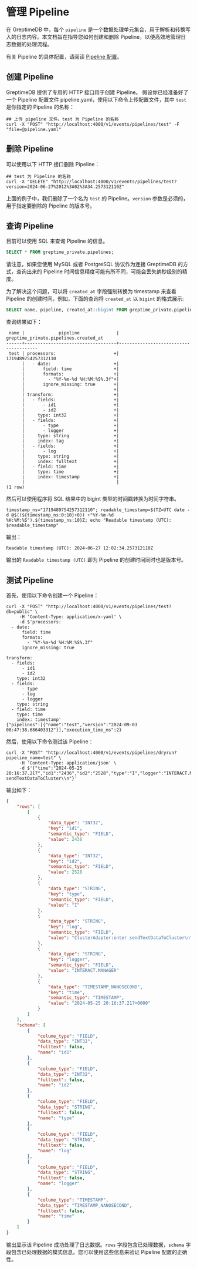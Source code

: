 # 管理 Pipeline

在 GreptimeDB 中，每个 `pipeline` 是一个数据处理单元集合，用于解析和转换写入的日志内容。本文档旨在指导您如何创建和删除 Pipeline，以便高效地管理日志数据的处理流程。


有关 Pipeline 的具体配置，请阅读 [Pipeline 配置](pipeline-config.md)。

## 创建 Pipeline

GreptimeDB 提供了专用的 HTTP 接口用于创建 Pipeline。
假设你已经准备好了一个 Pipeline 配置文件 pipeline.yaml，使用以下命令上传配置文件，其中 `test` 是你指定的 Pipeline 的名称：

```shell
## 上传 pipeline 文件。test 为 Pipeline 的名称
curl -X "POST" "http://localhost:4000/v1/events/pipelines/test" -F "file=@pipeline.yaml"
```

## 删除 Pipeline

可以使用以下 HTTP 接口删除 Pipeline：

```shell
## test 为 Pipeline 的名称
curl -X "DELETE" "http://localhost:4000/v1/events/pipelines/test?version=2024-06-27%2012%3A02%3A34.257312110Z"
```

上面的例子中，我们删除了一个名为 `test` 的 Pipeline。`version` 参数是必须的，用于指定要删除的 Pipeline 的版本号。

## 查询 Pipeline

目前可以使用 SQL 来查询 Pipeline 的信息。

```sql
SELECT * FROM greptime_private.pipelines;
```

请注意，如果您使用 MySQL 或者 PostgreSQL 协议作为连接 GreptimeDB 的方式，查询出来的 Pipeline 时间信息精度可能有所不同，可能会丢失纳秒级别的精度。

为了解决这个问题，可以将 `created_at` 字段强制转换为 timestamp 来查看 Pipeline 的创建时间。例如，下面的查询将 `created_at` 以 `bigint` 的格式展示:

```sql
SELECT name, pipeline, created_at::bigint FROM greptime_private.pipelines;
```

查询结果如下：

```
 name |             pipeline              | greptime_private.pipelines.created_at
------+-----------------------------------+---------------------------------------
 test | processors:                      +|                   1719489754257312110
      |   - date:                        +|
      |       field: time                +|
      |       formats:                   +|
      |         - "%Y-%m-%d %H:%M:%S%.3f"+|
      |       ignore_missing: true       +|
      |                                  +|
      | transform:                       +|
      |   - fields:                      +|
      |       - id1                      +|
      |       - id2                      +|
      |     type: int32                  +|
      |   - fields:                      +|
      |       - type                     +|
      |       - logger                   +|
      |     type: string                 +|
      |     index: tag                   +|
      |   - fields:                      +|
      |       - log                      +|
      |     type: string                 +|
      |     index: fulltext              +|
      |   - field: time                  +|
      |     type: time                   +|
      |     index: timestamp             +|
      |                                   |
(1 row)
```

然后可以使用程序将 SQL 结果中的 bigint 类型的时间戳转换为时间字符串。

```shell
timestamp_ns="1719489754257312110"; readable_timestamp=$(TZ=UTC date -d @$((${timestamp_ns:0:10}+0)) +"%Y-%m-%d %H:%M:%S").${timestamp_ns:10}Z; echo "Readable timestamp (UTC): $readable_timestamp"
```

输出：

```shell
Readable timestamp (UTC): 2024-06-27 12:02:34.257312110Z
```

输出的 `Readable timestamp (UTC)` 即为 Pipeline 的创建时间同时也是版本号。

## 测试 Pipeline

首先，使用以下命令创建一个 Pipeline：

```shell
curl -X "POST" "http://localhost:4000/v1/events/pipelines/test?db=public" \
     -H 'Content-Type: application/x-yaml' \
     -d $'processors:
  - date:
      field: time
      formats:
        - "%Y-%m-%d %H:%M:%S%.3f"
      ignore_missing: true

transform:
  - fields:
      - id1
      - id2
    type: int32
  - fields:
      - type
      - log
      - logger
    type: string
  - field: time
    type: time
    index: timestamp'
{"pipelines":[{"name":"test","version":"2024-09-03 08:47:38.686403312"}],"execution_time_ms":2}
```

然后，使用以下命令测试该 Pipeline：

```shell
curl -X "POST" "http://localhost:4000/v1/events/pipelines/dryrun?pipeline_name=test" \
     -H 'Content-Type: application/json' \
     -d $'{"time":"2024-05-25 20:16:37.217","id1":"2436","id2":"2528","type":"I","logger":"INTERACT.MANAGER","log":"ClusterAdapter:enter sendTextDataToCluster\\n"}'
```

输出如下：

```json
{
    "rows": [
        [
            {
                "data_type": "INT32",
                "key": "id1",
                "semantic_type": "FIELD",
                "value": 2436
            },
            {
                "data_type": "INT32",
                "key": "id2",
                "semantic_type": "FIELD",
                "value": 2528
            },
            {
                "data_type": "STRING",
                "key": "type",
                "semantic_type": "FIELD",
                "value": "I"
            },
            {
                "data_type": "STRING",
                "key": "log",
                "semantic_type": "FIELD",
                "value": "ClusterAdapter:enter sendTextDataToCluster\n"
            },
            {
                "data_type": "STRING",
                "key": "logger",
                "semantic_type": "FIELD",
                "value": "INTERACT.MANAGER"
            },
            {
                "data_type": "TIMESTAMP_NANOSECOND",
                "key": "time",
                "semantic_type": "TIMESTAMP",
                "value": "2024-05-25 20:16:37.217+0000"
            }
        ]
    ],
    "schema": [
        {
            "colume_type": "FIELD",
            "data_type": "INT32",
            "fulltext": false,
            "name": "id1"
        },
        {
            "colume_type": "FIELD",
            "data_type": "INT32",
            "fulltext": false,
            "name": "id2"
        },
        {
            "colume_type": "FIELD",
            "data_type": "STRING",
            "fulltext": false,
            "name": "type"
        },
        {
            "colume_type": "FIELD",
            "data_type": "STRING",
            "fulltext": false,
            "name": "log"
        },
        {
            "colume_type": "FIELD",
            "data_type": "STRING",
            "fulltext": false,
            "name": "logger"
        },
        {
            "colume_type": "TIMESTAMP",
            "data_type": "TIMESTAMP_NANOSECOND",
            "fulltext": false,
            "name": "time"
        }
    ]
}
```

输出显示该 Pipeline 成功处理了日志数据。`rows` 字段包含已处理数据，`schema` 字段包含已处理数据的模式信息。您可以使用这些信息来验证 Pipeline 配置的正确性。